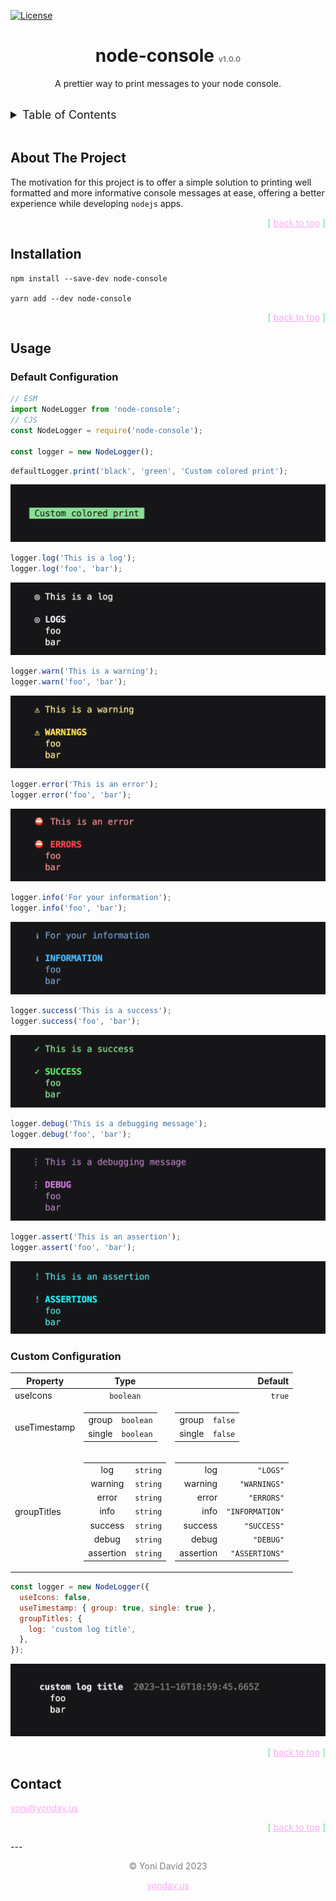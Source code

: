 <a id="readme-top"></a>

[![License](https://img.shields.io/badge/License-MIT-yellow.svg)](https://opensource.org/licenses/MIT)

<div align="center">
  <h1 align="center">
    node-console  <span style="font-size: 12px; color: grey;">v1.0.0</span>
  </h1>
  <p>A prettier way to print messages to your node console.</p>
</div>
<br />

  <!-- TABLE OF CONTENTS -->
  <details>
    <summary style="font-size: 18px;">Table of Contents</summary>
    <ol>
      <li>
        <a href="#about-the-project">About The Project</a>
      </li>
      <li>
        <a href="#installation">Installation</a>
      </li>
      <li><a href="#usage">Usage</a></li>
      <li><a href="#contact">Contact</a></li>
    </ol>
  </details>
  <br/>

  <!-- ABOUT THE PROJECT -->

## About The Project

The motivation for this project is to offer a simple solution to printing well formatted and more informative console messages at ease, offering a better experience while developing `nodejs` apps.

  <p align="right" style="color: #5ce087;">
    [ <a href="#readme-top" style="color: #ffa7f6;">back to top</a> ]
  </p>

  <!-- Installation -->

## Installation

```
npm install --save-dev node-console

yarn add --dev node-console
```

  <p align="right" style="color: #5ce087;">
    [ <a href="#readme-top" style="color: #ffa7f6;">back to top</a> ]
  </p>

## Usage

### Default Configuration

```javascript
// ESM
import NodeLogger from 'node-console';
// CJS
const NodeLogger = require('node-console');

const logger = new NodeLogger();
```

```javascript
defaultLogger.print('black', 'green', 'Custom colored print');
```

![logger.print()](./assets/print.png)

```javascript
logger.log('This is a log');
logger.log('foo', 'bar');
```

![logger.log()](./assets/defaultLog.png)

```javascript
logger.warn('This is a warning');
logger.warn('foo', 'bar');
```

![logger.warn()](./assets/defaultWarn.png)

```javascript
logger.error('This is an error');
logger.error('foo', 'bar');
```

![logger.error()](./assets/defaultError.png)

```javascript
logger.info('For your information');
logger.info('foo', 'bar');
```

![logger.info()](./assets/defaultInfo.png)

```javascript
logger.success('This is a success');
logger.success('foo', 'bar');
```

![logger.success()](./assets/defaultSuccess.png)

```javascript
logger.debug('This is a debugging message');
logger.debug('foo', 'bar');
```

![logger.debug()](./assets/defaultDebug.png)

```javascript
logger.assert('This is an assertion');
logger.assert('foo', 'bar');
```

![logger.assert()](./assets/defaultAssert.png)

### Custom Configuration

| Property     |                                                                                                                                                            Type                                                                                                                                                             |                                                                                                                                                                                                                                                                                                                                            Default |
| ------------ | :-------------------------------------------------------------------------------------------------------------------------------------------------------------------------------------------------------------------------------------------------------------------------------------------------------------------------: | -------------------------------------------------------------------------------------------------------------------------------------------------------------------------------------------------------------------------------------------------------------------------------------------------------------------------------------------------: |
| useIcons     |                                                                                                                                                          `boolean`                                                                                                                                                          |                                                                                                                                                                                                                                                                                                                                             `true` |
| useTimestamp |                                                                                                      <table><tbody><tr><td>group</td><td>`boolean`</td></tr><tr><td>single</td><td>`boolean`</td></tr></tbody></table>                                                                                                      |                                                                                                                                                                                                                                      <table><tbody><tr><td>group</td><td>`false`</td></tr><tr><td>single</td><td>`false`</td></tr></tbody></table> |
| groupTitles  | <table><tbody><tr><td>log</td><td>`string`</td></tr><tr><td>warning</td><td>`string`</td></tr><tr><td>error</td><td>`string`</td></tr><tr><td>info</td><td>`string`</td></tr><tr><td>success</td><td>`string`</td></tr><tr><td>debug</td><td>`string`</td></tr><tr><td>assertion</td><td>`string`</td></tr></tbody></table> | <table><tbody><tr><td>log</td><td>`"LOGS"`</td></tr><tr><td>warning</td><td>`"WARNINGS"`</td></tr><tr><td>error</td><td>`"ERRORS"`</td></tr><tr><td>info</td><td>`"INFORMATION"`</td></tr><tr><td>success</td><td>`"SUCCESS"`</td></tr><tr><td>debug</td><td>`"DEBUG"`</td></tr><tr><td>assertion</td><td>`"ASSERTIONS"`</td></tr></tbody></table> |

```javascript
const logger = new NodeLogger({
  useIcons: false,
  useTimestamp: { group: true, single: true },
  groupTitles: {
    log: 'custom log title',
  },
});
```

![logger.assert()](./assets/customConfig.png)

  <p align="right" style="color: #5ce087;">
    [ <a href="#readme-top" style="color: #ffa7f6;">back to top</a> ]
  </p>

## Contact

<a href="mailto:yoni@yondav.us" style="color: #ffa7f6;">
  yoni@yondav.us
</a>

  <p align="right" style="color: #5ce087;">
    [ <a href="#readme-top" style="color: #ffa7f6;">back to top</a> ]
  </p>
---

<div align="center">
  <p style="color: grey;">&#169; Yoni David 2023</p>
      <a
        href="https:yondav.us"
        target="_blank"
        rel="noopener noreferrer"
        style="color: #ffa7f6;"
      >
        yondav.us
      </a>
</div>
